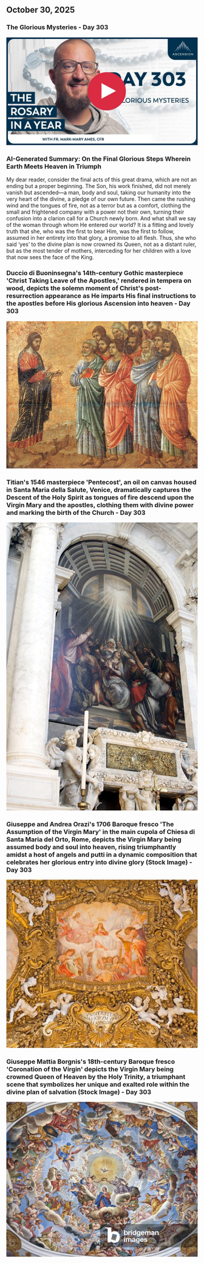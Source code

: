 ## October 30, 2025

### The Glorious Mysteries - Day 303

[![The Glorious Mysteries](/October/jpgs/Day303.jpg)](https://youtu.be/cxViwqUyMtY "The Glorious Mysteries")

### AI-Generated Summary: On the Final Glorious Steps Wherein Earth Meets Heaven in Triumph

My dear reader, consider the final acts of this great drama, which are not an ending but a proper beginning. The Son, his work finished, did not merely vanish but ascended—a man, body and soul, taking our humanity into the very heart of the divine, a pledge of our own future. Then came the rushing wind and the tongues of fire, not as a terror but as a comfort, clothing the small and frightened company with a power not their own, turning their confusion into a clarion call for a Church newly born. And what shall we say of the woman through whom He entered our world? It is a fitting and lovely truth that she, who was the first to bear Him, was the first to follow, assumed in her entirety into that glory, a promise to all flesh. Thus, she who said ‘yes’ to the divine plan is now crowned its Queen, not as a distant ruler, but as the most tender of mothers, interceding for her children with a love that now sees the face of the King.

### Duccio di Buoninsegna's 14th-century Gothic masterpiece 'Christ Taking Leave of the Apostles,' rendered in tempera on wood, depicts the solemn moment of Christ's post-resurrection appearance as He imparts His final instructions to the apostles before His glorious Ascension into heaven - Day 303

[![Duccio di Buoninsegna's 14th-century Gothic masterpiece 'Christ Taking Leave of the Apostles,' rendered in tempera on wood, depicts the solemn moment of Christ's post-resurrection appearance as He imparts His final instructions to the apostles before His glorious Ascension into heaven](October/jpgs/appearancemountainduccio_bffoTesN.jpg)](https://upload.wikimedia.org/wikipedia/commons/e/e1/Duccio_di_Buoninsegna_-_Appearance_on_the_Mountain_in_Galilee_-_WGA06737.jpg "Duccio di Buoninsegna's 14th-century Gothic masterpiece 'Christ Taking Leave of the Apostles,' rendered in tempera on wood, depicts the solemn moment of Christ's post-resurrection appearance as He imparts His final instructions to the apostles before His glorious Ascension into heaven")

### Titian's 1546 masterpiece 'Pentecost', an oil on canvas housed in Santa Maria della Salute, Venice, dramatically captures the Descent of the Holy Spirit as tongues of fire descend upon the Virgin Mary and the apostles, clothing them with divine power and marking the birth of the Church - Day 303

[![Titian's 1546 masterpiece 'Pentecost', an oil on canvas housed in Santa Maria della Salute, Venice, dramatically captures the Descent of the Holy Spirit as tongues of fire descend upon the Virgin Mary and the apostles, clothing them with divine power and marking the birth of the Church](October/jpgs/PentecostTitian_CfvhtHh2.jpg)](https://upload.wikimedia.org/wikipedia/commons/thumb/8/85/Pentecost%2C_by_Titian_%281546%29_-_Santa_Maria_della_Salute_-_Venice_2016.jpg/960px-Pentecost%2C_by_Titian_%281546%29_-_Santa_Maria_della_Salute_-_Venice_2016.jpg "Titian's 1546 masterpiece 'Pentecost', an oil on canvas housed in Santa Maria della Salute, Venice, dramatically captures the Descent of the Holy Spirit as tongues of fire descend upon the Virgin Mary and the apostles, clothing them with divine power and marking the birth of the Church")

### Giuseppe and Andrea Orazi's 1706 Baroque fresco 'The Assumption of the Virgin Mary' in the main cupola of Chiesa di Santa Maria del Orto, Rome, depicts the Virgin Mary being assumed body and soul into heaven, rising triumphantly amidst a host of angels and putti in a dynamic composition that celebrates her glorious entry into divine glory (Stock Image) - Day 303

[![Giuseppe and Andrea Orazi's 1706 Baroque fresco 'The Assumption of the Virgin Mary' in the main cupola of Chiesa di Santa Maria del Orto, Rome, depicts the Virgin Mary being assumed body and soul into heaven, rising triumphantly amidst a host of angels and putti in a dynamic composition that celebrates her glorious entry into divine glory](October/jpgs/Assumption_yBubthBY.jpg)](https://www.dreamstime.com/stock-photo-rome-italy-fresco-assumption-virgin-mary-main-cupola-chiesa-di-santa-maria-del-orto-march-giuseppe-image68702725 "Giuseppe and Andrea Orazi's 1706 Baroque fresco 'The Assumption of the Virgin Mary' in the main cupola of Chiesa di Santa Maria del Orto, Rome, depicts the Virgin Mary being assumed body and soul into heaven, rising triumphantly amidst a host of angels and putti in a dynamic composition that celebrates her glorious entry into divine glory")

### Giuseppe Mattia Borgnis's 18th-century Baroque fresco 'Coronation of the Virgin' depicts the Virgin Mary being crowned Queen of Heaven by the Holy Trinity, a triumphant scene that symbolizes her unique and exalted role within the divine plan of salvation (Stock Image) - Day 303

[![Giuseppe Mattia Borgnis's 18th-century Baroque fresco 'Coronation of the Virgin' depicts the Virgin Mary being crowned Queen of Heaven by the Holy Trinity, a triumphant scene that symbolizes her unique and exalted role within the divine plan of salvation](October/jpgs/Coronation_6r0IMMlC.jpg)](https://images-cdn.bridgemanimages.com/api/1.0/image/600wm.XXX.8926670.7055475/763119.jpg "Giuseppe Mattia Borgnis's 18th-century Baroque fresco 'Coronation of the Virgin' depicts the Virgin Mary being crowned Queen of Heaven by the Holy Trinity, a triumphant scene that symbolizes her unique and exalted role within the divine plan of salvation")
